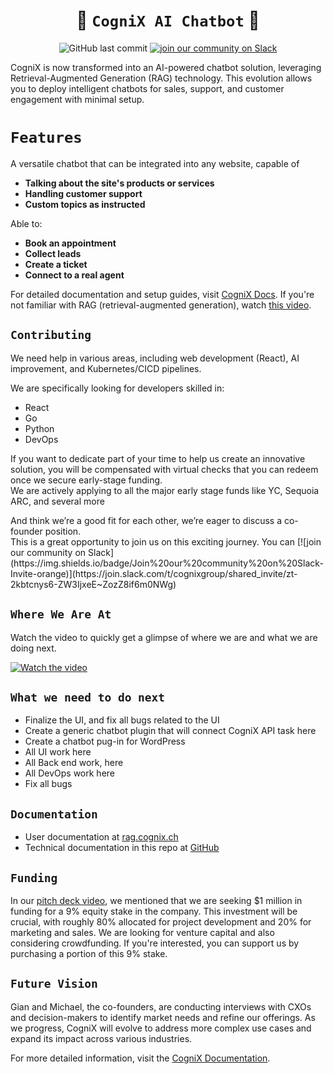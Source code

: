 <div align="center">

# 🤖 `CogniX AI Chatbot` 🤖

![GitHub last commit](https://img.shields.io/github/last-commit/gen-mind/cognix)
[![join our community on Slack](https://img.shields.io/badge/Join%20our%20community%20on%20Slack-Invite-orange)](https://join.slack.com/t/cognixgroup/shared_invite/zt-2kbtcnys6-ZW3IjxeE~ZozZ8if6m0NWg)

</div>

CogniX is now transformed into an AI-powered chatbot solution, leveraging Retrieval-Augmented Generation (RAG) technology. This evolution allows you to deploy intelligent chatbots for sales, support, and customer engagement with minimal setup.
<br />

# `Features`
A versatile chatbot that can be integrated into any website, capable of 
- **Talking about the site's products or services**
- **Handling customer support**
- **Custom topics as instructed**

Able to:
- **Book an appointment**
- **Collect leads**
- **Create a ticket**
- **Connect to a real agent**


For detailed documentation and setup guides, visit [CogniX Docs](https://docs.cognix.ch/).
If you're not familiar with RAG (retrieval-augmented generation), watch [this video](https://www.youtube.com/watch?v=u47GtXwePms).

## `Contributing`
We need help in various areas, including web development (React), AI improvement, and Kubernetes/CICD pipelines.

We are specifically looking for developers skilled in: 
- React
- Go
- Python
- DevOps

If you want to dedicate part of your time to help us create an innovative solution, you will be compensated with virtual checks that you can redeem once we secure early-stage funding.
<br />
We are actively applying to all the major early stage funds like YC, Sequoia ARC, and several more
<P />
And think we’re a good fit for each other, we’re eager to discuss a co-founder position. 
<br />This is a great opportunity to join us on this exciting journey.
You can [![join our community on Slack](https://img.shields.io/badge/Join%20our%20community%20on%20Slack-Invite-orange)](https://join.slack.com/t/cognixgroup/shared_invite/zt-2kbtcnys6-ZW3IjxeE~ZozZ8if6m0NWg)


## `Where We Are At`

Watch the video to quickly get a glimpse of where we are and what we are doing next.

[![Watch the video](https://img.youtube.com/vi/artdJFEdjqw/0.jpg)](https://www.youtube.com/watch?v=artdJFEdjqw)

## `What we need to do next`
- Finalize the UI, and fix all bugs related to the UI
- Create a generic chatbot plugin that will connect CogniX API task here
- Create a chatbot pug-in for WordPress 
- All UI work here
- All Back end work, here
- All  DevOps work here
- Fix all bugs


## `Documentation`
- User documentation at [rag.cognix.ch](https://rag.cognix.ch)
- Technical documentation in this repo at [GitHub](https://github.com/gen-mind/cognix/tree/develop/docs)

## `Funding`
In our [pitch deck video](https://www.youtube.com/watch?v=grWGugrkxew), we mentioned that we are seeking $1 million in funding for a 9% equity stake in the company. This investment will be crucial, with roughly 80% allocated for project development and 20% for marketing and sales. We are looking for venture capital and also considering crowdfunding. If you're interested, you can support us by purchasing a portion of this 9% stake.

## `Future Vision`

Gian and Michael, the co-founders, are conducting interviews with CXOs and decision-makers to identify market needs and refine our offerings. As we progress, CogniX will evolve to address more complex use cases and expand its impact across various industries.

For more detailed information, visit the [CogniX Documentation](https://docs.cognix.ch/).
